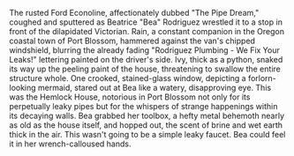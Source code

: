 The rusted Ford Econoline, affectionately dubbed "The Pipe Dream," coughed and sputtered as Beatrice "Bea" Rodriguez wrestled it to a stop in front of the dilapidated Victorian.  Rain, a constant companion in the Oregon coastal town of Port Blossom, hammered against the van's chipped windshield, blurring the already fading "Rodriguez Plumbing - We Fix Your Leaks!" lettering painted on the driver's side.  Ivy, thick as a python, snaked its way up the peeling paint of the house, threatening to swallow the entire structure whole.  One crooked, stained-glass window, depicting a forlorn-looking mermaid, stared out at Bea like a watery, disapproving eye.  This was the Hemlock House, notorious in Port Blossom not only for its perpetually leaky pipes but for the whispers of strange happenings within its decaying walls.  Bea grabbed her toolbox, a hefty metal behemoth nearly as old as the house itself, and hopped out, the scent of brine and wet earth thick in the air.  This wasn't going to be a simple leaky faucet. Bea could feel it in her wrench-calloused hands.
